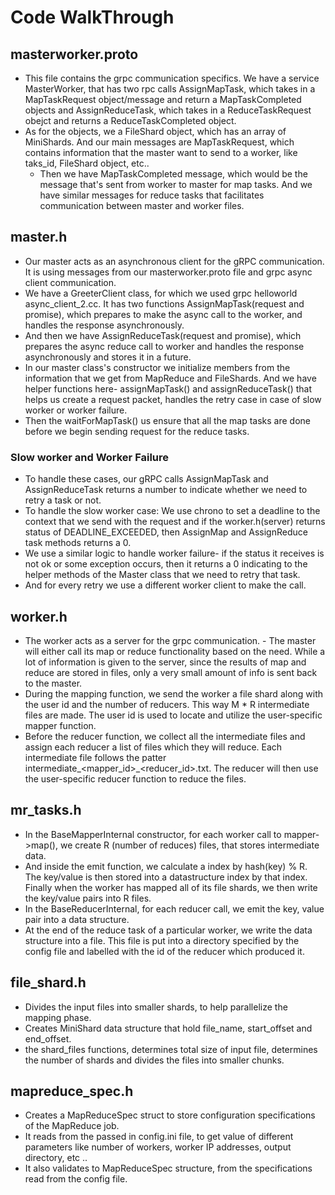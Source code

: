 # Code WalkThrough
## masterworker.proto
- This file contains the grpc communication specifics. We have a service MasterWorker, that has two rpc calls AssignMapTask, which takes in a MapTaskRequest object/message and return a MapTaskCompleted objects and AssignReduceTask, which takes in a ReduceTaskRequest obejct and returns a ReduceTaskCompleted object.
- As for the objects, we a FileShard object, which has an array of MiniShards. And our main messages are MapTaskRequest, which contains information that the master want to send to a worker, like taks_id, FileShard object, etc.. 
    - Then we have MapTaskCompleted message, which would be the message that's sent from worker to master for map tasks. And we have similar messages for reduce tasks that facilitates communication between master and worker files.
## master.h
- Our master acts as an asynchronous client for the gRPC communication. It is using messages from our masterworker.proto file and grpc async client communication. 
- We have a GreeterClient class, for which we used grpc helloworld async_client_2.cc. It has two functions AssignMapTask(request and promise), which prepares to make the async call to the worker, and handles the response asynchronously. 
- And then we have AssignReduceTask(request and promise), which prepares the async reduce call to worker and handles the response asynchronously and stores it in a future. 
- In our master class's constructor we initialize members from the information that we get from MapReduce and FileShards. And we have helper functions here- assignMapTask() and assignReduceTask() that helps us create a request packet, handles the retry case in case of slow worker or worker failure. 
- Then the waitForMapTask() us ensure that all the map tasks are done before we begin sending request for the reduce tasks.
### Slow worker and Worker Failure
- To handle these cases, our gRPC calls AssignMapTask and AssignReduceTask returns a number to indicate whether we need to retry a task or not. 
- To handle the slow worker case: We use chrono to set a deadline to the context that we send with the request and if the worker.h(server) returns status of DEADLINE_EXCEEDED, then AssignMap and AssignReduce task methods returns a 0. 
- We use a similar logic to handle worker failure- if the status it receives is not ok or some exception occurs, then it returns a 0 indicating to the helper methods of the Master class that we need to retry that task. 
- And for every retry we use a different worker client to make the call. 
## worker.h
- The worker acts as a server for the grpc communication. - The master will either call its map or reduce functionality based on the need. While a lot of information is given to the server, since the results of map and reduce are stored in files, only a very small amount of info is sent back to the master.
- During the mapping function, we send the worker a file shard along with the user id and the number of reducers. This way M * R intermediate files are made. The user id is used to locate and utilize the user-specific mapper function.
- Before the reducer function, we collect all the intermediate files and assign each reducer a list of files which they will reduce. Each intermediate file follows the patter intermediate_<mapper_id>_<reducer_id>.txt. The reducer will then use the user-specific reducer function to reduce the files.
## mr_tasks.h
- In the BaseMapperInternal constructor, for each worker call to mapper->map(), we create R (number of reduces) files, that stores intermediate data. 
- And inside the emit function, we calculate a index by hash(key) % R. The key/value is then stored into a datastructure index by that index. Finally when the worker has mapped all of its file shards, we then write the key/value pairs into R files.
- In the BaseReducerInternal, for each reducer call, we emit the key, value pair into a data structure.
- At the end of the reduce task of a particular worker, we write the data structure into a file. This file is put into a directory specified by the config file and labelled with the id of the reducer which produced it.
## file_shard.h
- Divides the input files into smaller shards, to help parallelize the mapping phase. 
- Creates MiniShard data structure that hold file_name, start_offset and end_offset.
- the shard_files functions, determines total size of input file, determines the number of shards and divides the files into smaller chunks.
## mapreduce_spec.h
- Creates a MapReduceSpec struct to store configuration specifications of the MapReduce job.
- It reads from the passed in config.ini file, to get value of different parameters like number of workers, worker IP addresses, output directory, etc ..
- It also validates to MapReduceSpec structure, from the specifications read from the config file.

